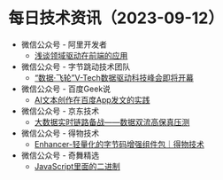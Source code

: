 # 每日技术资讯（2023-09-12）

- 微信公众号 - 阿里开发者
  - [浅谈领域驱动在前端的应⽤](https://mp.weixin.qq.com/s?__biz=MzIzOTU0NTQ0MA==&mid=2247534787&idx=1&sn=4616bb968abd3482b182b31b0eb5f285)
- 微信公众号 - 字节跳动技术团队
  - [“数据·飞轮”V-Tech数据驱动科技峰会即将开幕](https://mp.weixin.qq.com/s?__biz=MzI1MzYzMjE0MQ==&mid=2247503957&idx=1&sn=0efd944a6a4a710aa16e3af6a0f518e5)
- 微信公众号 - 百度Geek说
  - [AI文本创作在百度App发文的实践](https://mp.weixin.qq.com/s?__biz=Mzg5MjU0NTI5OQ==&mid=2247570809&idx=1&sn=2e9514a2d5233e0611c39361d29505a3)
- 微信公众号 - 京东技术
  - [大数据实时链路备战——数据双流高保真压测](https://mp.weixin.qq.com/s?__biz=MzU1MzE2NzIzMg==&mid=2247492848&idx=1&sn=e624d3215fa933a49084243f36a3f782)
- 微信公众号 - 得物技术
  - [Enhancer-轻量化的字节码增强组件包｜得物技术](https://mp.weixin.qq.com/s?__biz=MzkxNTE3ODU0NA==&mid=2247501739&idx=1&sn=25e2f172e576d4348cb04f0525d8fe82)
- 微信公众号 - 奇舞精选
  - [JavaScript里面的二进制](https://mp.weixin.qq.com/s?__biz=Mzg4MTYwMzY1Mw==&mid=2247509021&idx=1&sn=11eaec25b5b19d08e61b38acdec0581e)
